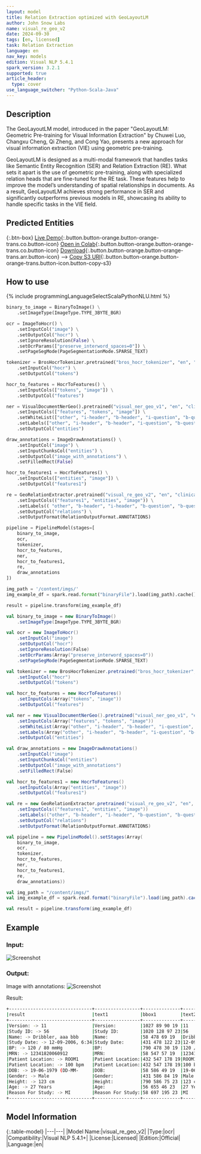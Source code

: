 ```yaml
---
layout: model
title: Relation Extraction optimized with GeoLayoutLM
author: John Snow Labs
name: visual_re_geo_v2
date: 2024-09-30
tags: [en, licensed]
task: Relation Extraction
language: en
nav_key: models
edition: Visual NLP 5.4.1
spark_version: 3.2.1
supported: true
article_header:
  type: cover
use_language_switcher: "Python-Scala-Java"
---
```


## Description

The GeoLayoutLM model, introduced in the paper "GeoLayoutLM: Geometric Pre-training for Visual Information Extraction" by Chuwei Luo, Changxu Cheng, Qi Zheng, and Cong Yao, presents a new approach for visual information extraction (VIE) using geometric pre-training.

GeoLayoutLM is designed as a multi-modal framework that handles tasks like Semantic Entity Recognition (SER) and Relation Extraction (RE). What sets it apart is the use of geometric pre-training, along with specialized relation heads that are fine-tuned for the RE task. These features help to improve the model’s understanding of spatial relationships in documents. As a result, GeoLayoutLM achieves strong performance in SER and significantly outperforms previous models in RE, showcasing its ability to handle specific tasks in the VIE field.


## Predicted Entities

{:.btn-box}
[Live Demo](https://demo.johnsnowlabs.com/ocr/RELATION_EXTRACTION/){:.button.button-orange.button-orange-trans.co.button-icon}
[Open in Colab](https://github.com/JohnSnowLabs/visual-nlp-workshop/blob/master/jupyter/FormRecognition/FormRecognitionGeo.ipynb){:.button.button-orange.button-orange-trans.co.button-icon}
[Download](https://s3.amazonaws.com/auxdata.johnsnowlabs.com/clinical/ocr/mixed_scanned_digital_pdf_en_4.3.4_3.0_1679597686000.zip){:.button.button-orange.button-orange-trans.arr.button-icon} -->
[Copy S3 URI](s3://auxdata.johnsnowlabs.com/clinical/ocr/visual_re_geo_v2_en_5.0.0_3.0_1726641880301.zip){:.button.button-orange.button-orange-trans.button-icon.button-copy-s3}


## How to use

<div class="tabs-box" markdown="1">
{% include programmingLanguageSelectScalaPythonNLU.html %}

```python
binary_to_image = BinaryToImage() \
    .setImageType(ImageType.TYPE_3BYTE_BGR)

ocr = ImageToHocr() \
    .setInputCol("image") \
    .setOutputCol("hocr") \
    .setIgnoreResolution(False) \
    .setOcrParams(["preserve_interword_spaces=0"]) \
    .setPageSegMode(PageSegmentationMode.SPARSE_TEXT)

tokenizer = BrosHocrTokenizer.pretrained("bros_hocr_tokenizer", "en", "clinical/ocr/") \
    .setInputCol("hocr") \
    .setOutputCol("tokens")

hocr_to_features = HocrToFeatures() \
    .setInputCols(["tokens", "image"]) \
    .setOutputCol("features")

ner = VisualDocumentNerGeo().pretrained("visual_ner_geo_v1", "en", "clinical/ocr/") \
    .setInputCols(["features", "tokens", "image"]) \
    .setWhiteList(["other", "i-header", "b-header", "i-question", "b-question", "i-answer", "b-answer"]) \
    .setLabels(["other", "i-header", "b-header", "i-question", "b-question", "i-answer", "b-answer"]) \
    .setOutputCol("entities")

draw_annotations = ImageDrawAnnotations() \
    .setInputCol("image") \
    .setInputChunksCol("entities") \
    .setOutputCol("image_with_annotations") \
    .setFilledRect(False)

hocr_to_features1 = HocrToFeatures() \
    .setInputCols(["entities", "image"]) \
    .setOutputCol("features1")

re = GeoRelationExtractor.pretrained("visual_re_geo_v2", "en", "clinical/ocr/") \
    .setInputCols(("features1", "entities", "image")) \
    .setLabels(( "other", "b-header", "i-header", "b-question", "b-question", "b-answer", "i-answer")) \
    .setOutputCol("relations") \
    .setOutputFormat(RelationOutputFormat.ANNOTATIONS)

pipeline = PipelineModel(stages=[
    binary_to_image,
    ocr,
    tokenizer,
    hocr_to_features,
    ner,
    hocr_to_features1,
    re,
    draw_annotations
])

img_path = '/content/imgs/'
img_example_df = spark.read.format("binaryFile").load(img_path).cache()

result = pipeline.transform(img_example_df)

```
```scala
val binary_to_image = new BinaryToImage()
    .setImageType(ImageType.TYPE_3BYTE_BGR)

val ocr = new ImageToHocr()
    .setInputCol("image") 
    .setOutputCol("hocr") 
    .setIgnoreResolution(False) 
    .setOcrParams(Array("preserve_interword_spaces=0")) 
    .setPageSegMode(PageSegmentationMode.SPARSE_TEXT)

val tokenizer = new BrosHocrTokenizer.pretrained("bros_hocr_tokenizer", "en", "clinical/ocr/") 
    .setInputCol("hocr") 
    .setOutputCol("tokens")

val hocr_to_features = new HocrToFeatures() 
    .setInputCols(Array("tokens", "image")) 
    .setOutputCol("features")

val ner = new VisualDocumentNerGeo().pretrained("visual_ner_geo_v1", "en", "clinical/ocr/") 
    .setInputCols(Array("features", "tokens", "image")) 
    .setWhiteList(Array("other", "i-header", "b-header", "i-question", "b-question", "i-answer", "b-answer")) 
    .setLabels(Array("other", "i-header", "b-header", "i-question", "b-question", "i-answer", "b-answer")) 
    .setOutputCol("entities")

val draw_annotations = new ImageDrawAnnotations() 
    .setInputCol("image") 
    .setInputChunksCol("entities") 
    .setOutputCol("image_with_annotations") 
    .setFilledRect(False)

val hocr_to_features1 = new HocrToFeatures() 
    .setInputCols(Array("entities", "image")) 
    .setOutputCol("features1")

val re = new GeoRelationExtractor.pretrained("visual_re_geo_v2", "en", "clinical/ocr/") 
    .setInputCols(("features1", "entities", "image")) 
    .setLabels(("other", "b-header", "i-header", "b-question", "b-question", "b-answer", "i-answer")) 
    .setOutputCol("relations") 
    .setOutputFormat(RelationOutputFormat.ANNOTATIONS)

val pipeline = new PipelineModel().setStages(Array(
    binary_to_image,
    ocr,
    tokenizer,
    hocr_to_features,
    ner,
    hocr_to_features1,
    re,
    draw_annotations))

val img_path = "/content/imgs/"
val img_example_df = spark.read.format("binaryFile").load(img_path).cache()

val result = pipeline.transform(img_example_df)
```
</div>

## Example

### Input:
![Screenshot](/assets/images/examples_ocr/geo_re_input.png)

### Output:
Image with annotations:
![Screenshot](/assets/images/examples_ocr/geo_re_output.png)

Result:
```bash
+-------------------------------+-----------------+--------------+------------------+--------------+
|result                         |text1            |bbox1         |text2             |bbox2         |
+-------------------------------+-----------------+--------------+------------------+--------------+
|Version: -> 11                 |Version:         |1027 89 90 19 |11                |1132 89 21 19 |
|Study ID: -> 56                |Study ID:        |1020 128 97 23|56                |1131 128 23 19|
|Name: -> Dribbler, aaa bbb     |Name:            |58 478 69 19  |Dribbler, aaa bbb |143 478 187 22|
|Study Date: -> 12-09-2006, 6:34|Study Date:      |431 478 122 23|12-09-2006, 6:34  |568 478 178 22|
|BP: -> 120 / 80 mmHg           |BP:              |790 478 30 19 |120 / 80 mmHg     |835 474 165 31|
|MRN: -> 12341820060912         |MRN:             |58 547 57 19  |12341820060912    |130 547 171 19|
|Patient Location: -> ROOM1     |Patient Location:|432 547 178 19|ROOM1             |626 547 77 19 |
|Patient Location: -> 100 bpm   |Patient Location:|432 547 178 19|100 bpm           |840 547 91 23 |
|DOB: -> 19-06-1979 (DD-MM-     |DOB:             |58 586 49 19  |19-06-1979 (DD-MM-|122 586 239 23|
|Gender: -> Male                |Gender:          |431 586 84 19 |Male              |530 586 51 19 |
|Height: -> 123 cm              |Height:          |790 586 75 23 |123 cm            |880 586 76 19 |
|Age: -> 27 Years               |Age:             |56 655 46 23  |27 Years          |117 655 90 19 |
|Reason For Study: -> MI        |Reason For Study:|58 697 195 23 |MI                |268 697 28 19 |
+-------------------------------+-----------------+--------------+------------------+--------------+
```

## Model Information

{:.table-model}
|---|---|
|Model Name:|visual_re_geo_v2|
|Type:|ocr|
|Compatibility:|Visual NLP 5.4.1+|
|License:|Licensed|
|Edition:|Official|
|Language:|en|


